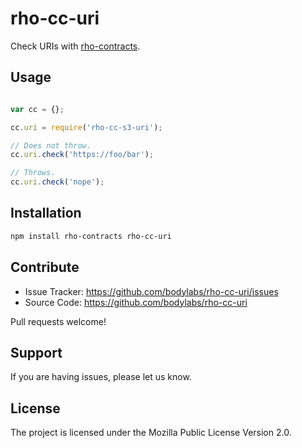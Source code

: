 rho-cc-uri
==========

Check URIs with [rho-contracts][].

[rho-contracts]: https://github.com/bodylabs/rho-contracts.js


Usage
-----

```js

var cc = {};

cc.uri = require('rho-cc-s3-uri');

// Does not throw.
cc.uri.check('https://foo/bar');

// Throws.
cc.uri.check('nope');
```


Installation
------------

```sh
npm install rho-contracts rho-cc-uri
```


Contribute
----------

- Issue Tracker: https://github.com/bodylabs/rho-cc-uri/issues
- Source Code: https://github.com/bodylabs/rho-cc-uri

Pull requests welcome!


Support
-------

If you are having issues, please let us know.


License
-------

The project is licensed under the Mozilla Public License Version 2.0.
